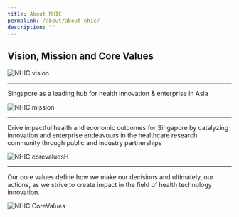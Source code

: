 ```yaml
---
title: About NHIC
permalink: /about/about-nhic/
description: ""
---
```

Vision, Mission and Core Values
-------------------------------

![NHIC vision](https://nhic.sg/web/images/NHIC/NHIC_vision.jpg)

* * *

Singapore as a leading hub for health innovation & enterprise in Asia

![NHIC mission](https://nhic.sg/web/images/NHIC/NHIC_mission.jpg)

* * *

Drive impactful health and economic outcomes for Singapore by catalyzing innovation and enterprise endeavours in the healthcare research community through public and industry partnerships

![NHIC corevaluesH](https://nhic.sg/web/images/NHIC/NHIC_corevaluesH.jpg)

* * *

Our core values define how we make our decisions and ultimately, our actions, as we strive to create impact in the field of health technology innovation.

![NHIC CoreValues](https://nhic.sg/web/images/NHIC/NHIC_CoreValues.jpg)